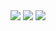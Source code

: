 <img src="https://raw.githubusercontent.com/XpertBotTeam/XpertFarm/master/Tools%20Diagram.png">

<img src="https://raw.githubusercontent.com/XpertBotTeam/XpertFarm/master/Backend%20Diagram.png">

<img src="https://raw.githubusercontent.com/XpertBotTeam/XpertFarm/master/Applicaiton%20Diagram.png">
